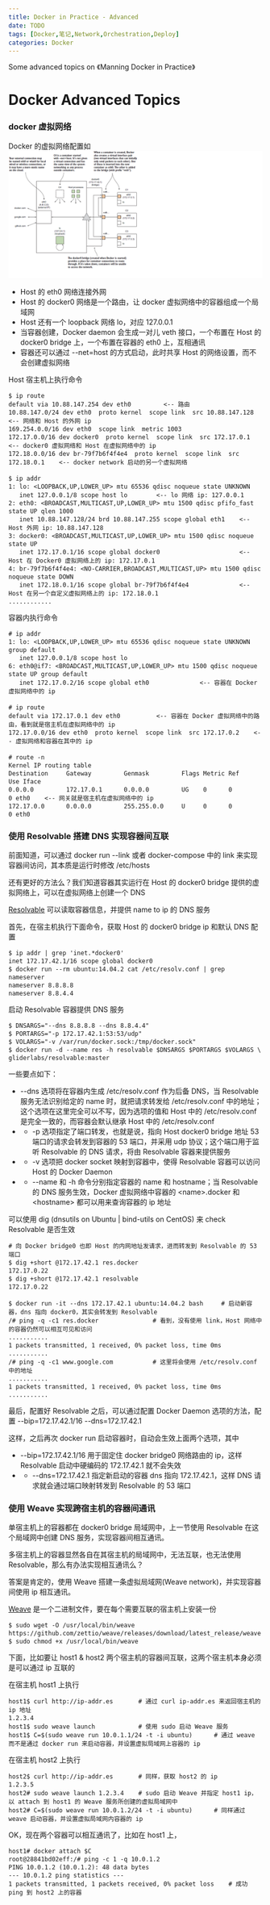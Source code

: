 ```yaml
---
title: Docker in Practice - Advanced
date: TODO
tags: [Docker,笔记,Network,Orchestration,Deploy]
categories: Docker
---
```


Some advanced topics on 《Manning Docker in Practice》

<!-- more -->

Docker Advanced Topics
=======================

### docker 虚拟网络

Docker 的虚拟网络配置如 ![下图](./docker_virtual_network.png)

- Host 的 eth0 网络连接外网
- Host 的 docker0 网络是一个路由，让 docker 虚拟网络中的容器组成一个局域网
- Host 还有一个 loopback 网络 lo，对应 127.0.0.1
- 当容器创建，Docker daemon 会生成一对儿 veth 接口，一个布置在 Host 的 docker0 bridge 上，一个布置在容器的 eth0 上，互相通讯
- 容器还可以通过 --net=host 的方式启动，此时共享 Host 的网络设置，而不会创建虚拟网络

Host 宿主机上执行命令
```
$ ip route
default via 10.88.147.254 dev eth0         <-- 路由
10.88.147.0/24 dev eth0  proto kernel  scope link  src 10.88.147.128    <-- 网络和 Host 的外网 ip
169.254.0.0/16 dev eth0  scope link  metric 1003
172.17.0.0/16 dev docker0  proto kernel  scope link  src 172.17.0.1     <-- docker0 虚拟网络和 Host 在虚拟网络中的 ip
172.18.0.0/16 dev br-79f7b6f4f4e4  proto kernel  scope link  src 172.18.0.1    <-- docker network 启动的另一个虚拟网络

$ ip addr
1: lo: <LOOPBACK,UP,LOWER_UP> mtu 65536 qdisc noqueue state UNKNOWN
   inet 127.0.0.1/8 scope host lo        <-- lo 网络 ip: 127.0.0.1
2: eth0: <BROADCAST,MULTICAST,UP,LOWER_UP> mtu 1500 qdisc pfifo_fast state UP qlen 1000
   inet 10.88.147.128/24 brd 10.88.147.255 scope global eth1    <-- Host 外网 ip: 10.88.147.128
3: docker0: <BROADCAST,MULTICAST,UP,LOWER_UP> mtu 1500 qdisc noqueue state UP
   inet 172.17.0.1/16 scope global docker0                      <-- Host 在 Docker0 虚拟网络上的 ip: 172.17.0.1
4: br-79f7b6f4f4e4: <NO-CARRIER,BROADCAST,MULTICAST,UP> mtu 1500 qdisc noqueue state DOWN
   inet 172.18.0.1/16 scope global br-79f7b6f4f4e4              <-- Host 在另一个自定义虚拟网络上的 ip: 172.18.0.1
............
```

容器内执行命令
```
# ip addr
1: lo: <LOOPBACK,UP,LOWER_UP> mtu 65536 qdisc noqueue state UNKNOWN group default
   inet 127.0.0.1/8 scope host lo
6: eth0@if7: <BROADCAST,MULTICAST,UP,LOWER_UP> mtu 1500 qdisc noqueue state UP group default
   inet 172.17.0.2/16 scope global eth0              <-- 容器在 Docker 虚拟网络中的 ip

# ip route
default via 172.17.0.1 dev eth0          <-- 容器在 Docker 虚拟网络中的路由，看到就是宿主机在虚拟网络中的 ip
172.17.0.0/16 dev eth0  proto kernel  scope link  src 172.17.0.2    <-- 虚拟网络和容器在其中的 ip

# route -n
Kernel IP routing table
Destination     Gateway         Genmask         Flags Metric Ref    Use Iface
0.0.0.0         172.17.0.1      0.0.0.0         UG    0      0        0 eth0    <-- 网关就是宿主机在虚拟网络中的 ip
172.17.0.0      0.0.0.0         255.255.0.0     U     0      0        0 eth0
```

### 使用 Resolvable 搭建 DNS 实现容器间互联

前面知道，可以通过 docker run --link 或者 docker-compose 中的 link 来实现容器间访问，其本质是运行时修改 /etc/hosts

还有更好的方法么？我们知道容器其实运行在 Host 的 docker0 bridge 提供的虚拟网络上，可以在虚拟网络上创建一个 DNS

[Resolvable](https://github.com/gliderlabs/resolvable/) 可以读取容器信息，并提供 name to ip 的 DNS 服务

首先，在宿主机执行下面命令，获取 Host 的 docker0 bridge ip 和默认 DNS 配置
```
$ ip addr | grep 'inet.*docker0'
inet 172.17.42.1/16 scope global docker0
$ docker run --rm ubuntu:14.04.2 cat /etc/resolv.conf | grep nameserver
nameserver 8.8.8.8
nameserver 8.8.4.4
```

启动 Resolvable 容器提供 DNS 服务
```
$ DNSARGS="--dns 8.8.8.8 --dns 8.8.4.4"
$ PORTARGS="-p 172.17.42.1:53:53/udp"
$ VOLARGS="-v /var/run/docker.sock:/tmp/docker.sock"
$ docker run -d --name res -h resolvable $DNSARGS $PORTARGS $VOLARGS \
gliderlabs/resolvable:master
```
一些要点如下：

- --dns 选项将在容器内生成 /etc/resolv.conf 作为后备 DNS，当 Resolvable 服务无法识别给定的 name 时，就把请求转发给 /etc/resolv.conf 中的地址；这个选项在这里完全可以不写，因为选项的值和 Host 中的 /etc/resolv.conf 是完全一致的，而容器会默认继承 Host 中的 /etc/resolv.conf
- - -p 选项指定了端口转发，也就是说，指向 Host docker0 bridge 地址 53 端口的请求会转发到容器的 53 端口，并采用 udp 协议；这个端口用于监听 Resolvable 的 DNS 请求，将由 Resolvable 容器来提供服务
- - -v 选项把 docker socket 映射到容器中，使得 Resolvable 容器可以访问 Host 的 Docker Daemon
- - --name 和 -h 命令分别指定容器的 name 和 hostname；当 Resolvable 的 DNS 服务生效，Docker 虚拟网络中容器的 \<name\>.docker 和 \<hostname\> 都可以用来查询容器的 ip 地址

可以使用 dig (dnsutils on Ubuntu | bind-utils on CentOS) 来 check Resolvable 是否生效
```
# 向 Docker bridge0 也即 Host 的内网地址发请求，进而转发到 Resolvable 的 53 端口
$ dig +short @172.17.42.1 res.docker
172.17.0.22
$ dig +short @172.17.42.1 resolvable
172.17.0.22

$ docker run -it --dns 172.17.42.1 ubuntu:14.04.2 bash     # 启动新容器，dns 指向 docker0，其实会转发到 Resolvable
/# ping -q -c1 res.docker               # 看到，没有使用 link，Host 网络中的容器仍然可以相互可见和访问
...........
1 packets transmitted, 1 received, 0% packet loss, time 0ms
...........
/# ping -q -c1 www.google.com           # 这里将会使用 /etc/resolv.conf 中的地址
...........
1 packets transmitted, 1 received, 0% packet loss, time 0ms
...........
```

最后，配置好 Resolvable 之后，可以通过配置 Docker Daemon 选项的方法，配置 --bip=172.17.42.1/16 --dns=172.17.42.1

这样，之后再次 docker run 启动容器时，自动会生效上面两个选项，其中

- --bip=172.17.42.1/16 用于固定住 docker bridge0 网络路由的 ip，这样 Resolvable 启动中硬编码的 172.17.42.1 就不会失效
- - --dns=172.17.42.1 指定新启动的容器 dns 指向 172.17.42.1，这样 DNS 请求就会通过端口映射转发到 Resolvable 的 53 端口


### 使用 Weave 实现跨宿主机的容器间通讯

单宿主机上的容器都在 docker0 bridge 局域网中，上一节使用 Resolvable 在这个局域网中创建 DNS 服务，实现容器间相互通讯。

多宿主机上的容器显然各自在其宿主机的局域网中，无法互联，也无法使用 Resolvable，那么有办法实现相互通讯么？

答案是肯定的，使用 Weave 搭建一条虚拟局域网(Weave network)，并实现容器间使用 ip 相互通讯。

[Weave](https://github.com/zettio/weave) 是一个二进制文件，要在每个需要互联的宿主机上安装一份
```
$ sudo wget -O /usr/local/bin/weave https://github.com/zettio/weave/releases/download/latest_release/weave
$ sudo chmod +x /usr/local/bin/weave
```

下面，比如要让 host1 & host2 两个宿主机的容器间互联，这两个宿主机本身必须是可以通过 ip 互联的

在宿主机 host1 上执行
```
host1$ curl http://ip-addr.es       # 通过 curl ip-addr.es 来返回宿主机的 ip 地址
1.2.3.4
host1$ sudo weave launch            # 使用 sudo 启动 Weave 服务
host1$ C=$(sudo weave run 10.0.1.1/24 -t -i ubuntu)      # 通过 weave 而不是通过 docker run 来启动容器，并设置虚拟局域网上容器的 ip
```

在宿主机 host2 上执行
```
host2$ curl http://ip-addr.es       # 同样，获取 host2 的 ip
1.2.3.5
host2# sudo weave launch 1.2.3.4    # sudo 启动 Weave 并指定 host1 ip，以 attach 到 host1 的 Weave 服务所创建的虚拟局域网中
host2# C=$(sudo weave run 10.0.1.2/24 -t -i ubuntu)      # 同样通过 weave 启动容器，并设置虚拟局域网内容器的 ip
```

OK，现在两个容器可以相互通讯了，比如在 host1 上，
```
host1# docker attach $C
root@28841bd02eff:/# ping -c 1 -q 10.0.1.2
PING 10.0.1.2 (10.0.1.2): 48 data bytes
--- 10.0.1.2 ping statistics ---
1 packets transmitted, 1 packets received, 0% packet loss    # 成功 ping 到 host2 上的容器
```

